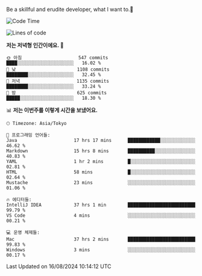 Be a skillful and erudite developer, what I want to.👶

<!--START_SECTION:waka-->
![Code Time](http://img.shields.io/badge/Code%20Time-1%2C163%20hrs%202%20mins-blue)

![Lines of code](https://img.shields.io/badge/%EC%A0%80%EB%8A%94%20%EC%97%AC%ED%83%9C%EA%B9%8C%EC%A7%80%20-3.0%20million%20%EC%A4%84%EC%9D%98%20%EC%BD%94%EB%93%9C%EB%A5%BC%20%EC%9E%91%EC%84%B1%ED%96%88%EC%96%B4%EC%9A%94.-blue)

**저는 저녁형 인간이에요. 🦉** 

```text
🌞 아침                     547 commits         ████░░░░░░░░░░░░░░░░░░░░░   16.02 % 
🌆 낮　                     1108 commits        ████████░░░░░░░░░░░░░░░░░   32.45 % 
🌃 저녁                     1135 commits        ████████░░░░░░░░░░░░░░░░░   33.24 % 
🌙 밤　                     625 commits         █████░░░░░░░░░░░░░░░░░░░░   18.30 % 
```


📊 **저는 이번주를 이렇게 시간을 보냈어요.** 

```text
🕑︎ Timezone: Asia/Tokyo

💬 프로그래밍 언어들: 
Java                     17 hrs 17 mins      ████████████░░░░░░░░░░░░░   46.62 % 
Markdown                 15 hrs 8 mins       ██████████░░░░░░░░░░░░░░░   40.83 % 
YAML                     1 hr 2 mins         █░░░░░░░░░░░░░░░░░░░░░░░░   02.81 % 
HTML                     58 mins             █░░░░░░░░░░░░░░░░░░░░░░░░   02.64 % 
Mustache                 23 mins             ░░░░░░░░░░░░░░░░░░░░░░░░░   01.06 % 

🔥 에디터들: 
IntelliJ IDEA            37 hrs 1 min        █████████████████████████   99.79 % 
VS Code                  4 mins              ░░░░░░░░░░░░░░░░░░░░░░░░░   00.21 % 

💻 운영 체제들: 
Mac                      37 hrs 2 mins       █████████████████████████   99.83 % 
Windows                  3 mins              ░░░░░░░░░░░░░░░░░░░░░░░░░   00.17 % 
```


 Last Updated on 16/08/2024 10:14:12 UTC
<!--END_SECTION:waka-->
